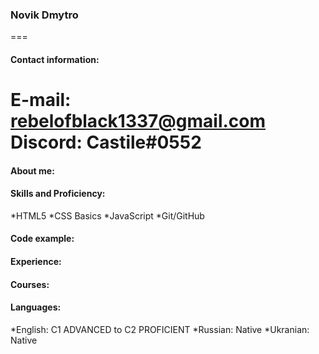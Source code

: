 ### Novik Dmytro
===
#### Contact information:
**E-mail:** rebelofblack1337@gmail.com
**Discord:** Castile#0552
===
#### About me:

#### Skills and Proficiency:
*HTML5
*CSS Basics
*JavaScript
*Git/GitHub
#### Code example:
#### Experience:
#### Courses:
#### Languages:
*English: C1 ADVANCED to C2 PROFICIENT
*Russian: Native
*Ukranian: Native